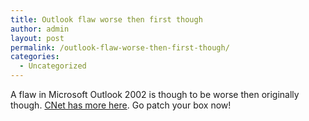 ```yaml
---
title: Outlook flaw worse then first though
author: admin
layout: post
permalink: /outlook-flaw-worse-then-first-though/
categories:
  - Uncategorized
---
```

A flaw in Microsoft Outlook 2002 is though to be worse then originally though. [CNet has more here][1]. Go patch your box now!

 [1]: http://news.com.com/2100-1002_3-5172179.html?tag=nefd_top